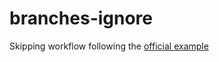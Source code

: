 # branches-ignore

Skipping workflow following the [official example](https://docs.github.com/en/actions/writing-workflows/workflow-syntax-for-github-actions#example-excluding-branches)
